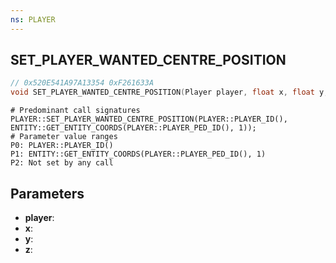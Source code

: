```yaml
---
ns: PLAYER
---
```

## SET_PLAYER_WANTED_CENTRE_POSITION

```c
// 0x520E541A97A13354 0xF261633A
void SET_PLAYER_WANTED_CENTRE_POSITION(Player player, float x, float y, float z);
```

```
# Predominant call signatures  
PLAYER::SET_PLAYER_WANTED_CENTRE_POSITION(PLAYER::PLAYER_ID(), ENTITY::GET_ENTITY_COORDS(PLAYER::PLAYER_PED_ID(), 1));  
# Parameter value ranges  
P0: PLAYER::PLAYER_ID()  
P1: ENTITY::GET_ENTITY_COORDS(PLAYER::PLAYER_PED_ID(), 1)  
P2: Not set by any call  
```

## Parameters
* **player**: 
* **x**: 
* **y**: 
* **z**: 

